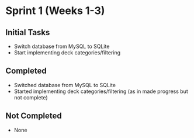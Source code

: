 # Sprint 1 (Weeks 1-3)

## Initial Tasks
- Switch database from MySQL to SQLite
- Start implementing deck categories/filtering

## Completed
- Switched database from MySQL to SQLite
- Started implementing deck categories/filtering (as in made progress but not complete)


## Not Completed
- None